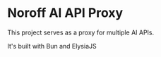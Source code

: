# Noroff AI API Proxy

This project serves as a proxy for multiple AI APIs.

It's built with Bun and ElysiaJS
